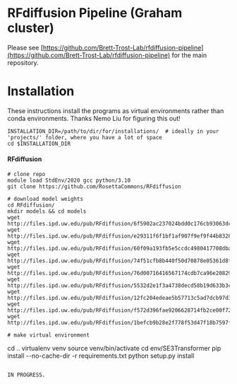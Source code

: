 # RFdiffusion Pipeline (Graham cluster)

Please see [https://github.com/Brett-Trost-Lab/rfdiffusion-pipeline](https://github.com/Brett-Trost-Lab/rfdiffusion-pipeline) for the main repository.

# Installation

These instructions install the programs as virtual environments rather than conda environments. Thanks Nemo Liu for figuring this out!
```
INSTALLATION_DIR=/path/to/dir/for/installations/  # ideally in your 'projects/' folder, where you have a lot of space
cd $INSTALLATION_DIR
```

#### RFdiffusion
```
# clone repo
module load StdEnv/2020 gcc python/3.10
git clone https://github.com/RosettaCommons/RFdiffusion

# download model weights
cd RFdiffusion/
mkdir models && cd models
wget http://files.ipd.uw.edu/pub/RFdiffusion/6f5902ac237024bdd0c176cb93063dc4/Base_ckpt.pt
wget http://files.ipd.uw.edu/pub/RFdiffusion/e29311f6f1bf1af907f9ef9f44b8328b/Complex_base_ckpt.pt
wget http://files.ipd.uw.edu/pub/RFdiffusion/60f09a193fb5e5ccdc4980417708dbab/Complex_Fold_base_ckpt.pt
wget http://files.ipd.uw.edu/pub/RFdiffusion/74f51cfb8b440f50d70878e05361d8f0/InpaintSeq_ckpt.pt
wget http://files.ipd.uw.edu/pub/RFdiffusion/76d00716416567174cdb7ca96e208296/InpaintSeq_Fold_ckpt.pt
wget http://files.ipd.uw.edu/pub/RFdiffusion/5532d2e1f3a4738decd58b19d633b3c3/ActiveSite_ckpt.pt
wget http://files.ipd.uw.edu/pub/RFdiffusion/12fc204edeae5b57713c5ad7dcb97d39/Base_epoch8_ckpt.pt
wget http://files.ipd.uw.edu/pub/RFdiffusion/f572d396fae9206628714fb2ce00f72e/Complex_beta_ckpt.pt
wget http://files.ipd.uw.edu/pub/RFdiffusion/1befcb9b28e2f778f53d47f18b7597fa/RF_structure_prediction_weights.pt

# make virtual environment
```
cd ..
virtualenv venv
source venv/bin/activate
cd env/SE3Transformer
pip install --no-cache-dir -r requirements.txt
python setup.py install
```

IN PROGRESS.
